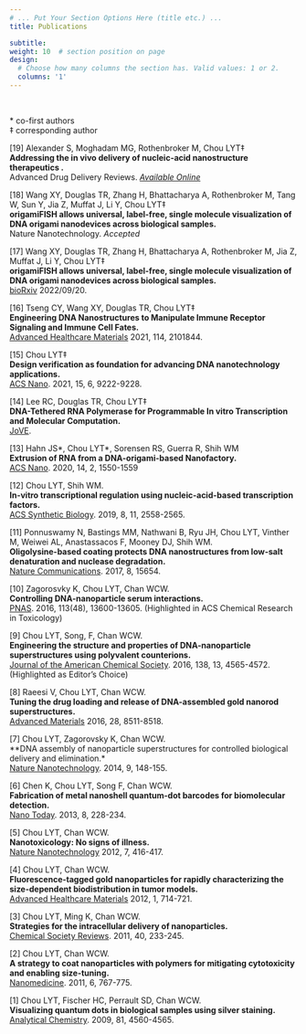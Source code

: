 ```yaml
---
# ... Put Your Section Options Here (title etc.) ...
title: Publications

subtitle:
weight: 10  # section position on page
design:
  # Choose how many columns the section has. Valid values: 1 or 2.
  columns: '1'
---
```

<br>

\* co-first authors<br>
‡ corresponding author<br>

[19] Alexander S, Moghadam MG, Rothenbroker M, Chou LYT‡ <br>
**Addressing the in vivo delivery of nucleic-acid nanostructure therapeutics .** <br>
Advanced Drug Delivery Reviews. *[Available Online](https://www.sciencedirect.com/science/article/pii/S0169409X23002132)*

[18] Wang XY, Douglas TR, Zhang H, Bhattacharya A, Rothenbroker M, Tang W, Sun Y, Jia Z, Muffat J, Li Y, Chou LYT‡ <br>
**origamiFISH allows universal, label-free, single molecule visualization of DNA origami nanodevices across biological samples.** <br>
Nature Nanotechnology. *Accepted*

[17] Wang XY, Douglas TR, Zhang H, Bhattacharya A, Rothenbroker M, Jia Z, Muffat J, Li Y, Chou LYT‡ <br>
**origamiFISH allows universal, label-free, single molecule visualization of DNA origami nanodevices across biological samples.** <br>
[bioRxiv](https://www.biorxiv.org/content/10.1101/2022.09.19.508533v2) 2022/09/20.

[16] Tseng CY, Wang XY, Douglas TR, Chou LYT‡ <br>
**Engineering DNA Nanostructures to Manipulate Immune Receptor Signaling and Immune Cell Fates.** <br>
[Advanced Healthcare Materials](https://onlinelibrary.wiley.com/doi/abs/10.1002/adhm.202101844) 2021, 114, 2101844.

[15] Chou LYT‡ <br>
**Design verification as foundation for advancing DNA nanotechnology applications.** <br> 
[ACS Nano](https://pubs.acs.org/doi/10.1021/acsnano.1c04304). 2021, 15, 6, 9222-9228.<br>


[14] Lee RC, Douglas TR, Chou LYT‡ <br>
**DNA-Tethered RNA Polymerase for Programmable In vitro Transcription and Molecular Computation.** <br>
[JoVE](https://www.jove.com/v/62073/dna-tethered-rna-polymerase-for-programmable-vitro-transcription).<br>

[13]  Hahn JS*, Chou LYT*, Sorensen RS, Guerra R, Shih WM <br> 
**Extrusion of RNA from a DNA-origami-based Nanofactory.** <br>
[ACS Nano](https://pubs.acs.org/doi/10.1021/acsnano.9b06466). 2020, 14, 2, 1550-1559

[12]  Chou LYT, Shih WM. <br>
**In-vitro transcriptional regulation using nucleic-acid-based transcription factors.** <br>
[ACS Synthetic Biology](https://pubs.acs.org/doi/10.1021/acssynbio.9b00242). 2019, 8, 11, 2558-2565.

[11]  Ponnuswamy N, Bastings MM, Nathwani B, Ryu JH, Chou LYT, Vinther M, Weiwei AL, Anastassacos F, Mooney DJ, Shih WM. <br>
**Oligolysine-based coating protects DNA nanostructures from low-salt denaturation and nuclease degradation.**<br>
[Nature Communications](https://www.nature.com/articles/ncomms15654). 2017, 8, 15654.

[10]  Zagorosvky K, Chou LYT, Chan WCW. <br>
**Controlling DNA-nanoparticle serum interactions.** <br>
[PNAS](https://www.pnas.org/doi/10.1073/pnas.1610028113). 2016, 113(48), 13600-13605.
(Highlighted in ACS Chemical Research in Toxicology)

[9]  Chou LYT, Song, F, Chan WCW. <br>
**Engineering the structure and properties of DNA-nanoparticle superstructures using polyvalent counterions.**<br>
[Journal of the American Chemical Society](). 2016, 138, 13, 4565-4572. (Highlighted as Editor’s Choice)

[8] Raeesi V, Chou LYT, Chan WCW.<br>
**Tuning the drug loading and release of DNA-assembled gold nanorod superstructures.** <br>
[Advanced Materials](https://onlinelibrary.wiley.com/doi/10.1002/adma.201600773) 2016, 28, 8511-8518.

[7] Chou LYT, Zagorovsky K, Chan WCW.<br>
**DNA assembly of nanoparticle superstructures for controlled biological delivery and elimination.*<br>
[Nature Nanotechnology](https://www.nature.com/articles/nnano.2013.309). 2014, 9, 148-155.

[6] Chen K, Chou LYT, Song F, Chan WCW. <br>
**Fabrication of metal nanoshell quantum-dot barcodes for biomolecular detection.** <br>
[Nano Today](https://www.sciencedirect.com/science/article/abs/pii/S1748013213000467). 2013, 8, 228-234.

[5] Chou LYT, Chan WCW.<br>
**Nanotoxicology: No signs of illness.** <br>
[Nature Nanotechnology](https://www.nature.com/articles/nnano.2012.110) 2012, 7, 416-417.

[4] Chou LYT, Chan WCW.<br>
**Fluorescence-tagged gold nanoparticles for rapidly characterizing the size-dependent biodistribution in tumor models.** <br>
[Advanced Healthcare Materials](https://onlinelibrary.wiley.com/doi/10.1002/adhm.201200084) 2012, 1, 714-721.

[3] Chou LYT, Ming K, Chan WCW. <br>
**Strategies for the intracellular delivery of nanoparticles.** <br>
[Chemical Society Reviews](https://pubs.rsc.org/en/content/articlehtml/2011/cs/c0cs00003e). 2011, 40, 233-245.

[2] Chou LYT, Chan WCW.<br>
**A strategy to coat nanoparticles with polymers for mitigating cytotoxicity and enabling size-tuning.** <br>
[Nanomedicine](https://www.futuremedicine.com/doi/abs/10.2217/nnm.11.58?src=recsys&journalCode=nnm). 2011, 6, 767-775.

[1] Chou LYT, Fischer HC, Perrault SD, Chan WCW. <br>
**Visualizing quantum dots in biological samples using silver staining.** <br>
[Analytical Chemistry](https://pubs.acs.org/doi/10.1021/ac900344a). 2009, 81, 4560-4565.
